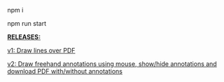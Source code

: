 npm i

npm run start

<ins>**RELEASES:**<ins>

[v1: Draw lines over PDF](https://github.com/AyyappuM/draw-shapes-on-top-of-pdf-using-react/releases/tag/v1)

[v2: Draw freehand annotations using mouse, show/hide annotations and download PDF with/without annotations](https://github.com/AyyappuM/draw-shapes-on-top-of-pdf-using-react/releases/tag/v2)


